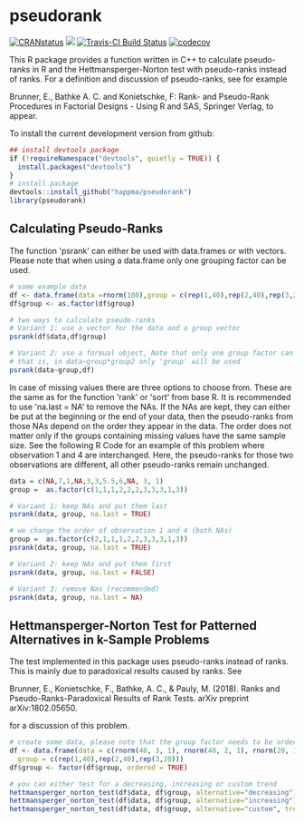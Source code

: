 # pseudorank

[![CRANstatus](https://www.r-pkg.org/badges/version/pseudorank)](https://cran.r-project.org/package=pseudorank)
[![](https://cranlogs.r-pkg.org/badges/pseudorank)](https://cran.r-project.org/package=pseudorank)
[![Travis-CI Build Status](https://travis-ci.org/happma/pseudorank.svg?branch=master)](https://travis-ci.org/happma/pseudorank)
[![codecov](https://codecov.io/gh/happma/pseudorank/branch/master/graph/badge.svg)](https://codecov.io/gh/happma/pseudorank)

This R package provides a function written in C++ to calculate pseudo-ranks in R and the Hettmansperger-Norton test with pseudo-ranks instead of ranks.
For a definition and discussion of pseudo-ranks, see for example 

Brunner, E., Bathke A. C. and Konietschke, F: Rank- and Pseudo-Rank Procedures in Factorial Designs - Using R and SAS, Springer Verlag, to appear.

To install the current development version from github:

``` r
## install devtools package
if (!requireNamespace("devtools", quietly = TRUE)) {
  install.packages("devtools")
}
# install package
devtools::install_github("happma/pseudorank")
library(pseudorank)
```

## Calculating Pseudo-Ranks

The function 'psrank' can either be used with data.frames or with vectors. Please note that when using a data.frame only one grouping factor can be used.

``` r
# some example data
df <- data.frame(data =rnorm(100),group = c(rep(1,40),rep(2,40),rep(3,20)))
df$group <- as.factor(df$group)

# two ways to calculate pseudo-ranks
# Variant 1: use a vector for the data and a group vector
psrank(df$data,df$group)

# Variant 2: use a formual object, Note that only one group factor can be used
# that is, in data~group*group2 only 'group' will be used
psrank(data~group,df)
```
In case of missing values there are three options to choose from. These are the
same as for the function 'rank' or 'sort' from base R. It is recommended to use
'na.last = NA' to remove the NAs. If the NAs are kept, they can either be put at the beginning
or the end of your data, then the pseudo-ranks from those NAs depend on the order they appear in the data.
The order does not matter only if the groups containing missing values have the same sample size.
See the following R Code for an example of this problem where observation 1 and 4 are interchanged.
Here, the pseudo-ranks for those two observations are different, all other pseudo-ranks remain
unchanged.

``` r
data = c(NA,7,1,NA,3,3,5.5,6,NA, 3, 1)
group =  as.factor(c(1,1,1,2,2,2,3,3,3,1,3))

# Variant 1: keep NAs and put them last
psrank(data, group, na.last = TRUE)

# we change the order of observation 1 and 4 (both NAs)
group =  as.factor(c(2,1,1,1,2,2,3,3,3,1,3))
psrank(data, group, na.last = TRUE)

# Variant 2: keep NAs and put them first
psrank(data, group, na.last = FALSE)

# Variant 3: remove Nas (recommended)
psrank(data, group, na.last = NA)

```

## Hettmansperger-Norton Test for Patterned Alternatives in k-Sample Problems

The test implemented in this package uses pseudo-ranks instead of ranks. This is mainly due to paradoxical results caused by ranks. See 

Brunner, E., Konietschke, F., Bathke, A. C., & Pauly, M. (2018). Ranks and Pseudo-Ranks-Paradoxical Results of Rank Tests. arXiv preprint arXiv:1802.05650.

for a discussion of this problem.

``` r
# create some data, please note that the group factor needs to be ordered
df <- data.frame(data = c(rnorm(40, 3, 1), rnorm(40, 2, 1), rnorm(20, 1, 1)),
  group = c(rep(1,40),rep(2,40),rep(3,20)))
df$group <- factor(df$group, ordered = TRUE)

# you can either test for a decreasing, increasing or custom trend
hettmansperger_norton_test(df$data, df$group, alternative="decreasing")
hettmansperger_norton_test(df$data, df$group, alternative="increasing")
hettmansperger_norton_test(df$data, df$group, alternative="custom", trend = c(1, 3, 2))

```
